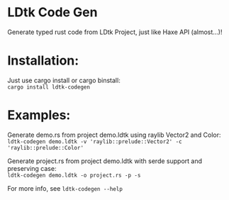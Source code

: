 # LDtk Code Gen
Generate typed rust code from LDtk Project, just like Haxe API (almost...)!

# Installation:
Just use cargo install or cargo binstall:<br />
`cargo install ldtk-codegen`

# Examples:
Generate demo.rs from project demo.ldtk using raylib Vector2 and Color:<br />
`ldtk-codegen demo.ldtk -v 'raylib::prelude::Vector2' -c 'raylib::prelude::Color'`

Generate project.rs from project demo.ldtk with serde support and preserving case:<br />
`ldtk-codegen demo.ldtk -o project.rs -p -s`

For more info, see `ldtk-codegen --help`
